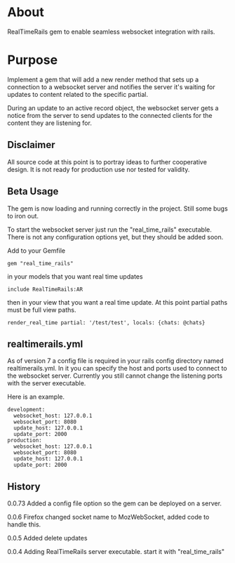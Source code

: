 About
=====

RealTimeRails gem to enable seamless websocket integration with rails.


Purpose
=======

Implement a gem that will add a new render method that sets up a connection to a websocket server and notifies the server it's waiting for updates to content related to the specific partial. 

During an update to an active record object, the websocket server gets a notice from the server to send updates to the connected clients for the content they are listening for.


Disclaimer
----------

All source code at this point is to portray ideas to further cooperative design. It is not ready for production use nor tested for validity.

Beta Usage
----------

The gem is now loading and running correctly in the project. Still some bugs to iron out.

To start the websocket server just run the "real\_time_rails" executable. There is not any configuration options yet, but they should be added soon.

Add to your Gemfile

`gem "real_time_rails"`

in your models that you want real time updates

`include RealTimeRails:AR`

then in your view that you want a real time update. At this point partial paths must be full view paths.

`render_real_time partial: '/test/test', locals: {chats: @chats}`

realtimerails.yml
-----------------

As of version 7 a config file is required in your rails config directory named realtimerails.yml. In it you can specify the host and ports used to connect to the websocket server. Currently you still cannot change the listening ports with the server executable.

Here is an example.

    development:
      websocket_host: 127.0.0.1
      websocket_port: 8080
      update_host: 127.0.0.1
      update_port: 2000
    production:
      websocket_host: 127.0.0.1
      websocket_port: 8080
      update_host: 127.0.0.1
      update_port: 2000
  


History
----------

0.0.73 Added a config file option so the gem can be deployed on a server.

0.0.6 Firefox changed socket name to MozWebSocket, added code to handle this.

0.0.5 Added delete updates

0.0.4 Adding RealTimeRails server executable. start it with "real\_time_rails"
